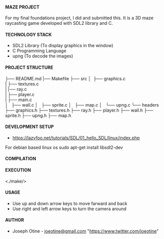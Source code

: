 #### MAZE PROJECT

For my final foundations project, I did and submitted this. It is a 3D maze raycasting game developed
with SDL2 library and C.

#### TECHNOLOGY STACK
- SDL2 Library (To display graphics in the window)
- C Programming Language
- upng (To decode the images)

#### PROJECT STRUCTURE

 ├── README.md
 |── Makefile
 ├── src
 │   ├── graphics.c         
 |   ├── textures.c  
 |   |── ray.c  
 |   ├── player.c  
 |   ├── main.c  
 │   ├── wall.c
 │   ├── sprite.c 
 │   ├── map.c 
 │   └── upng.c
 └── headers
     ├── graphics.h
     ├── textures.h
     ├── ray.h
     ├── player.h
     ├── wall.h
     ├── sprite.h
     ├── upng.h
     ├── map.h

#### DEVELOPMENT SETUP

- https://lazyfoo.net/tutorials/SDL/01_hello_SDL/linux/index.php

For debian based linux os  sudo apt-get install libsdl2-dev

#### COMPILATION

<make/>

#### EXECUTION

<./make/>

#### USAGE

- Use up and down arrow keys to move farward and back
- Use right and left arrow keys to turn the camera around

#### AUTHOR

- Joseph Otine - joeotine@gmail.com "https://www.twitter.com/joeotine"
